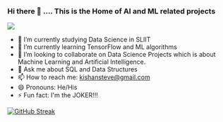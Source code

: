 ### Hi there 👋 .... This is the Home of AI and ML related projects


![](https://komarev.com/ghpvc/?username=kishan20-00&color=dc143c)


- 🔭 I’m currently studying Data Science in SLIIT
- 🌱 I’m currently learning TensorFlow and ML algorithms
- 👯 I’m looking to collaborate on Data Science Projects which is about Machine Learning and Artificial Intelligence.
- 💬 Ask me about SQL and Data Structures
- 📫 How to reach me: kishansteve@gmail.com 
- 😄 Pronouns: He/His
- ⚡ Fun fact: I'm the JOKER!!!


[![GitHub Streak](http://github-readme-streak-stats.herokuapp.com?user=kishan20-00&theme=dark&hide_border=true&date_format=j%20M%5B%20Y%5D)](https://git.io/streak-stats)


